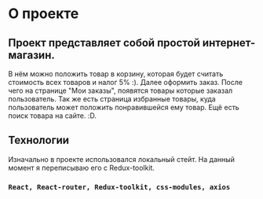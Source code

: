 # О проекте

## Проект представляет собой простой интернет-магазин.

В нём можно положить товар в корзину, которая будет считать стоимость всех товаров и налог 5% :). Далее оформить заказ. После чего на странице "Мои заказы", появятся товары которые заказал пользователь. Так же есть страница избранные товары, куда пользователь может положить понравившейся ему товар. Ещё есть поиск товара на сайте. :D. 

## Технологии

Изначально в проекте использовался локальный стейт. На данный момент я переписываю его с Redux-toolkit.

### `React, React-router, Redux-toolkit, css-modules, axios`



